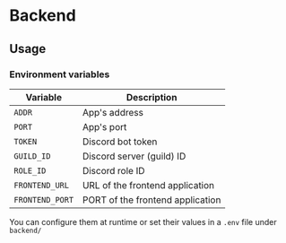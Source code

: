 # Backend

## Usage

### Environment variables

| Variable        | Description                                           |
| --------------- | ----------------------------------------------------  |
| `ADDR`          | App's address                                         |
| `PORT`          | App's port                                            |
| `TOKEN`         | Discord bot token                                     |
| `GUILD_ID`      | Discord server (guild) ID                             |
| `ROLE_ID`       | Discord role ID                                       |
| `FRONTEND_URL`  | URL of the frontend application                       |
| `FRONTEND_PORT` | PORT of the frontend application                      |

You can configure them at runtime or set their values in a `.env` file under `backend/`